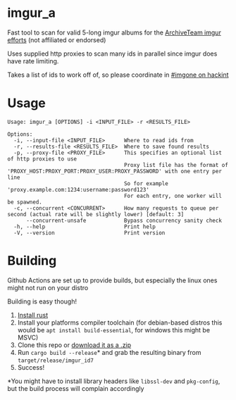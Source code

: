 imgur_a
====
Fast tool to scan for valid 5-long imgur albums for the [ArchiveTeam imgur efforts](https://wiki.archiveteam.org/index.php/Imgur) (not affiliated or endorsed)

Uses supplied http proxies to scan many ids in parallel since imgur does have rate limiting.

Takes a list of ids to work off of, so please coordinate in [#imgone on hackint](https://webirc.hackint.org/#irc://irc.hackint.org/imgone)

# Usage
```
Usage: imgur_a [OPTIONS] -i <INPUT_FILE> -r <RESULTS_FILE>

Options:
  -i, --input-file <INPUT_FILE>      Where to read ids from
  -r, --results-file <RESULTS_FILE>  Where to save found results
  -p, --proxy-file <PROXY_FILE>      This specifies an optional list of http proxies to use
                                     Proxy list file has the format of 'PROXY_HOST:PROXY_PORT:PROXY_USER:PROXY_PASSWORD' with one entry per line
                                     So for example 'proxy.example.com:1234:username:password123'
                                     For each entry, one worker will be spawned.
  -c, --concurrent <CONCURRENT>      How many requests to queue per second (actual rate will be slightly lower) [default: 3]
      --concurrent-unsafe            Bypass concurrency sanity check
  -h, --help                         Print help
  -V, --version                      Print version
```

# Building
Github Actions are set up to provide builds, but especially the linux ones might not run on your distro

Building is easy though!

1. [Install rust](https://www.rust-lang.org/tools/install)
2. Install your platforms compiler toolchain (for debian-based distros this would be `apt install build-essential`, for windows this might be MSVC)
3. Clone this repo or [download it as a .zip](https://github.com/imerr/imgur_id7/archive/refs/heads/main.zip)
4. Run `cargo build --release`* and grab the resulting binary from `target/release/imgur_id7`
5. Success!

*You might have to install library headers like `libssl-dev` and `pkg-config`, but the build process will complain accordingly 
